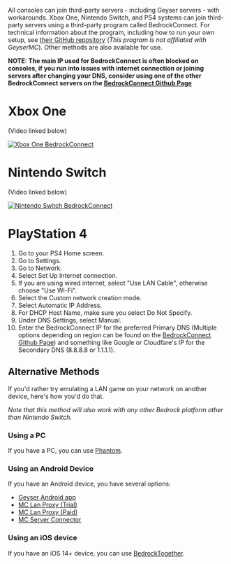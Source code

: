 All consoles can join third-party servers - including Geyser servers - with workarounds. Xbox One, Nintendo Switch, and PS4 systems can join third-party servers using a third-party program called BedrockConnect. For technical information about the program, including how to run your own setup, see [their GitHub repository](https://github.com/Pugmatt/BedrockConnect) (*This program is not affiliated with GeyserMC*). Other methods are also available for use.

**NOTE: The main IP used for BedrockConnect is often blocked on consoles, if you run into issues with internet connection or joining servers after changing your DNS, consider using one of the other BedrockConnect servers on the [BedrockConnect Github Page](https://github.com/Pugmatt/BedrockConnect)**

# Xbox One

(Video linked below)

[![Xbox One BedrockConnect](https://img.youtube.com/vi/g8mHvasVHMs/0.jpg)](https://www.youtube.com/watch?v=g8mHvasVHMs)

# Nintendo Switch

(Video linked below)

[![Nintendo Switch BedrockConnect](https://img.youtube.com/vi/zalT_oR1nPM/0.jpg)](https://www.youtube.com/watch?v=zalT_oR1nPM)

# PlayStation 4
1. Go to your PS4 Home screen.
2. Go to Settings.
3. Go to Network.
4. Select Set Up Internet connection.
5. If you are using wired internet, select "Use LAN Cable", otherwise choose "Use Wi-Fi".
6. Select the Custom network creation mode. 
7. Select Automatic IP Address.
8. For DHCP Host Name, make sure you select Do Not Specify.
9. Under DNS Settings, select Manual.
10. Enter the BedrockConnect IP for the preferred Primary DNS (Multiple options depending on region can be found on the [BedrockConnect Github Page](https://github.com/Pugmatt/BedrockConnect)) and something like Google or Cloudfare's IP for the Secondary DNS (8.8.8.8 or 1.1.1.1).


## Alternative Methods
If you'd rather try emulating a LAN game on your network on another device, here's how you'd do that.

*Note that this method will also work with any other Bedrock platform other than Nintendo Switch.*

### Using a PC
If you have a PC, you can use [Phantom](https://github.com/jhead/phantom). 

### Using an Android Device
If you have an Android device, you have several options: 
- [Geyser Android app](https://github.com/GeyserMC/GeyserAndroid)
- [MC Lan Proxy (Trial)](https://discord.com/channels/613163671870242838/613194762249437245/770699493482037310)
- [MC Lan Proxy (Paid)](https://play.google.com/store/apps/details?id=com.luzenna.mineproxydroid)
- [MC Server Connector](https://play.google.com/store/apps/details?id=com.smokiem.mcserverconnector)

### Using an iOS device
If you have an iOS 14+ device, you can use [BedrockTogether](https://apps.apple.com/app/bedrocktogether/id1534593376).